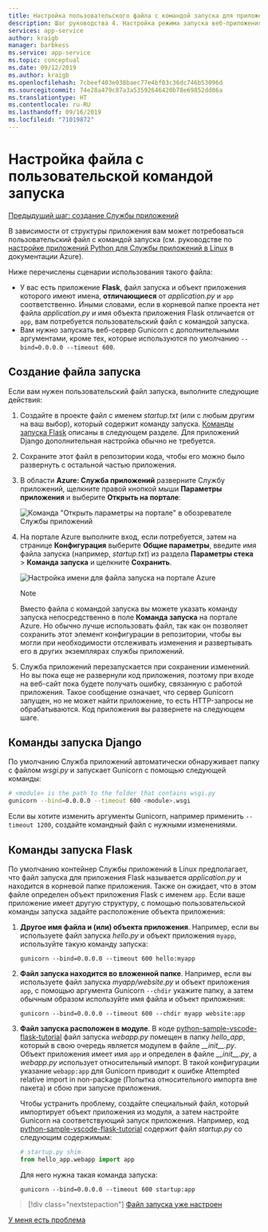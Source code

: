 ```yaml
---
title: Настройка пользовательского файла с командой запуска для приложений Python в Службе приложений Azure в Linux
description: Шаг руководства 4. Настройка режима запуска веб-приложения в Службе приложений
services: app-service
author: kraigb
manager: barbkess
ms.service: app-service
ms.topic: conceptual
ms.date: 09/12/2019
ms.author: kraigb
ms.openlocfilehash: 7cbeef403e038baec77e4bf03c36dc746b53096d
ms.sourcegitcommit: 74e28a479c87a3a53592646420b78e69852dd86a
ms.translationtype: HT
ms.contentlocale: ru-RU
ms.lasthandoff: 09/16/2019
ms.locfileid: "71019872"
---
```

# <a name="configure-a-custom-startup-file"></a>Настройка файла с пользовательской командой запуска

[Предыдущий шаг: создание Службы приложений](tutorial-deploy-app-service-on-linux-02.md)

В зависимости от структуры приложения вам может потребоваться пользовательский файл с командой запуска (см. руководстве по [настройке приложений Python для Службы приложений в Linux](https://docs.microsoft.com/azure/app-service/containers/how-to-configure-python) в документации Azure).

Ниже перечислены сценарии использования такого файла:

- У вас есть приложение **Flask**, файл запуска и объект приложения которого имеют имена, **отличающиеся** от *application.py* и `app` соответственно. Иными словами, если в корневой папке проекта нет файла *application.py* *и* имя объекта приложения Flask отличается от `app`, вам потребуется пользовательский файл с командой запуска.
- Вам нужно запускать веб-сервер Gunicorn с дополнительными аргументами, кроме тех, которые используются по умолчанию `--bind=0.0.0.0 --timeout 600`.

## <a name="create-a-startup-file"></a>Создание файла запуска

Если вам нужен пользовательский файл запуска, выполните следующие действия:

1. Создайте в проекте файл с именем *startup.txt* (или с любым другим на ваш выбор), который содержит команду запуска. [Команды запуска Flask](#flask-startup-commands) описаны в следующем разделе. Для приложений Django дополнительная настройка обычно не требуется.

1. Сохраните этот файл в репозитории кода, чтобы его можно было развернуть с остальной частью приложения.

1. В области **Azure: Служба приложений** разверните Службу приложений, щелкните правой кнопкой мыши **Параметры приложения** и выберите **Открыть на портале**:

    ![Команда "Открыть параметры на портале" в обозревателе Службы приложений](media/deploy-azure/open-settings-in-portal-command.png)

1. На портале Azure выполните вход, если потребуется, затем на странице **Конфигурация** выберите **Общие параметры**, введите имя файла запуска (например, *startup.txt*) из раздела **Параметры стека** > **Команда запуска** и щелкните **Сохранить**.

    ![Настройка имени для файла запуска на портале Azure](media/deploy-azure/azure-portal-startup-file.png)

    > [!NOTE]
    > Вместо файла с командой запуска вы можете указать команду запуска непосредственно в поле **Команда запуска** на портале Azure. Но обычно лучше использовать файл, так как он позволяет сохранить этот элемент конфигурации в репозитории, чтобы вы могли при необходимости отслеживать изменения и развертывать его в других экземплярах службы приложений.

1. Служба приложений перезапускается при сохранении изменений. Но вы пока еще не развернули код приложения, поэтому при входе на веб-сайт пока будете получать ошибку, связанную с работой приложения. Такое сообщение означает, что сервер Gunicorn запущен, но не может найти приложение, то есть HTTP-запросы не обрабатываются. Код приложения вы развернете на следующем шаге.

## <a name="django-startup-commands"></a>Команды запуска Django

По умолчанию Служба приложений автоматически обнаруживает папку с файлом *wsgi.py* и запускает Gunicorn с помощью следующей команды:

```bash
# <module> is the path to the folder that contains wsgi.py
gunicorn --bind=0.0.0.0 --timeout 600 <module>.wsgi
```

Если вы хотите изменить аргументы Gunicorn, например применить `--timeout 1200`, создайте командный файл с нужными изменениями.

## <a name="flask-startup-commands"></a>Команды запуска Flask

По умолчанию контейнер Службы приложений в Linux предполагает, что файл запуска для приложения Flask называется *application.py* и находится в корневой папке приложения. Также он ожидает, что в этом файле определен объект приложения Flask с именем `app`. Если ваше приложение имеет другую структуру, с помощью пользовательской команды запуска задайте расположение объекта приложения:

1. **Другое имя файла и (или) объекта приложения**. Например, если вы используете файл запуска *hello.py* и объект приложения `myapp`, используйте такую команду запуска:

    ```text
    gunicorn --bind=0.0.0.0 --timeout 600 hello:myapp
    ```

1. **Файл запуска находится во вложенной папке**. Например, если вы используете файл запуска *myapp/website.py* и объект приложения `app`, с помощью аргумента Gunicorn `--chdir` укажите папку, а затем обычным образом используйте имя файла и объект приложения:

    ```text
    gunicorn --bind=0.0.0.0 --timeout 600 --chdir myapp website:app
    ```

1. **Файл запуска расположен в модуле**. В коде [python-sample-vscode-flask-tutorial](https://github.com/Microsoft/python-sample-vscode-flask-tutorial) файл запуска *webapp.py* помещен в папку *hello_app*, который в свою очередь является модулем в файле *\_\_init\_\_.py*. Объект приложения имеет имя `app` и определен в файле *\_\_init\_\_.py*, а *webapp.py* использует относительный импорт. В такой конфигурации указание `webapp:app` для Gunicorn приводит к ошибке Attempted relative import in non-package (Попытка относительного импорта вне пакета) и сбою при запуске приложения.

    Чтобы устранить проблему, создайте специальный файл, который импортирует объект приложения из модуля, а затем настройте Gunicorn на соответствующий запуск приложения. Например, код [python-sample-vscode-flask-tutorial](https://github.com/Microsoft/python-sample-vscode-flask-tutorial) содержит файл *startup.py* со следующим содержимым:

    ```python
    # startup.py shim
    from hello_app.webapp import app
    ```

    Для него нужна такая команда запуска:

    ```text
    gunicorn --bind=0.0.0.0 --timeout 600 startup:app
    ```

> [!div class="nextstepaction"]
> [Файл запуска уже настроен](tutorial-deploy-app-service-on-linux-05.md)

[У меня есть проблема](https://www.research.net/r/PWZWZ52?tutorial=vscode-appservice-python&step=04-startup-command)
